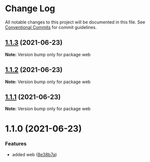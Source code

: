 # Change Log

All notable changes to this project will be documented in this file.
See [Conventional Commits](https://conventionalcommits.org) for commit guidelines.

## [1.1.3](https://github.com/devjayantmalik/fake/compare/web@1.1.0...web@1.1.3) (2021-06-23)

**Note:** Version bump only for package web





## [1.1.2](https://github.com/devjayantmalik/fake/compare/web@1.1.0...web@1.1.2) (2021-06-23)

**Note:** Version bump only for package web





## [1.1.1](https://github.com/devjayantmalik/fake/compare/web@1.1.0...web@1.1.1) (2021-06-23)

**Note:** Version bump only for package web





# 1.1.0 (2021-06-23)


### Features

* added web ([8e38b7a](https://github.com/devjayantmalik/fake/commit/8e38b7ac5ffdbfd3bc4594887ddeb5aa69d369be))
